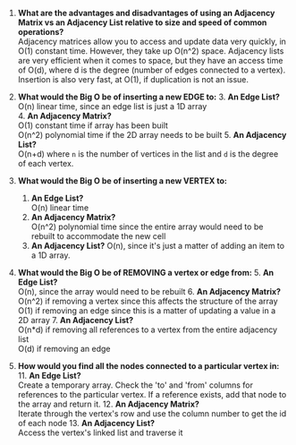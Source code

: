 1. **What are the advantages and disadvantages of using an Adjacency Matrix vs an Adjacency List relative to size and speed of common operations?**  
Adjacency matrices allow you to access and update data very quickly, in O(1) constant time. However, they take up O(n^2) space.
Adjacency lists are very efficient when it comes to space, but they have an access time of O(d), where d is the degree (number of edges connected to a vertex). Insertion is also very fast, at O(1), if duplication is not an issue. 

2. **What would the Big O be of inserting a new EDGE to:**
	3. **An Edge List?**  
O(n) linear time, since an edge list is just a 1D array  
	4. **An Adjacency Matrix?**  
	O(1) constant time if array has been built  
	O(n^2) polynomial time if the 2D array needs to be built
	5. **An Adjacency List?**  
	O(n+d) where `n` is the number of vertices in the list and `d` is the degree of each vertex.  

3. **What would the Big O be of inserting a new VERTEX to:**
	1. **An Edge List?**  
	O(n) linear time
	2. **An Adjacency Matrix?**  
	O(n^2) polynomial time since the entire array would need to be rebuilt to accommodate the new cell
	3. **An Adjacency List?**
O(n), since it's just a matter of adding an item to a 1D array. 

4. **What would the Big O be of REMOVING a vertex or edge from:**
	5. **An Edge List?**  
O(n), since the array would need to be rebuilt
	6. **An Adjacency Matrix?**  
O(n^2) if removing a vertex since this affects the structure of the array  
O(1) if removing an edge since this is a matter of updating a value in a 2D array
	7. **An Adjacency List?**  
O(n*d) if removing all references to a vertex from the entire adjacency list  
O(d) if removing an edge 
10. **How would you find all the nodes connected to a particular vertex in:**  
	11. **An Edge List?**  
	Create a temporary array. Check the 'to' and 'from' columns for references to the particular vertex. If a reference exists, add that node to the array and return it.
	12. **An Adjacency Matrix?**    
	Iterate through the vertex's row and use the column number to get the id of each node 
	13. **An Adjacency List?**  
	Access the vertex's linked list and traverse it